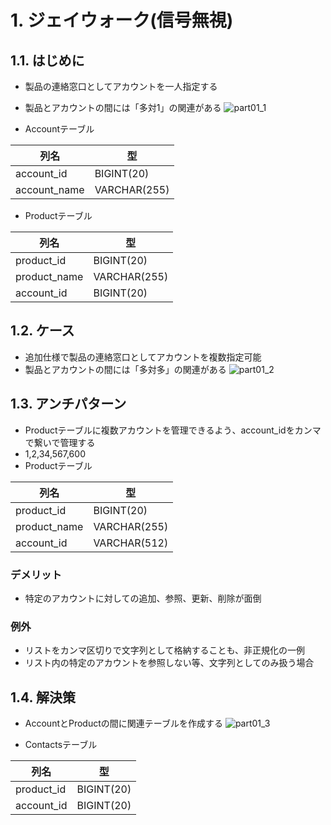 # 1. ジェイウォーク(信号無視)

## 1.1. はじめに
- 製品の連絡窓口としてアカウントを一人指定する
- 製品とアカウントの間には「多対1」の関連がある
![part01_1](./part01_1.png)

- Accountテーブル

| 列名 | 型 |
|----|----|
| account_id | BIGINT(20) |
| account_name | VARCHAR(255) |

- Productテーブル  

| 列名 | 型 |
|----|----|
| product_id | BIGINT(20) |
| product_name | VARCHAR(255) |
| account_id | BIGINT(20) |

## 1.2. ケース
- 追加仕様で製品の連絡窓口としてアカウントを複数指定可能
- 製品とアカウントの間には「多対多」の関連がある
![part01_2](./part01_2.png)

## 1.3. アンチパターン
- Productテーブルに複数アカウントを管理できるよう、account_idをカンマで繋いで管理する
- 1,2,34,567,600
- Productテーブル  

| 列名 | 型 |
|----|----|
| product_id | BIGINT(20) |
| product_name | VARCHAR(255) |
| account_id | VARCHAR(512) |

### デメリット
- 特定のアカウントに対しての追加、参照、更新、削除が面倒

### 例外
- リストをカンマ区切りで文字列として格納することも、非正規化の一例
- リスト内の特定のアカウントを参照しない等、文字列としてのみ扱う場合

## 1.4. 解決策
- AccountとProductの間に関連テーブルを作成する
![part01_3](./part01_3.png)

- Contactsテーブル  

| 列名 | 型 |
|----|----|
| product_id | BIGINT(20) |
| account_id | BIGINT(20) |
